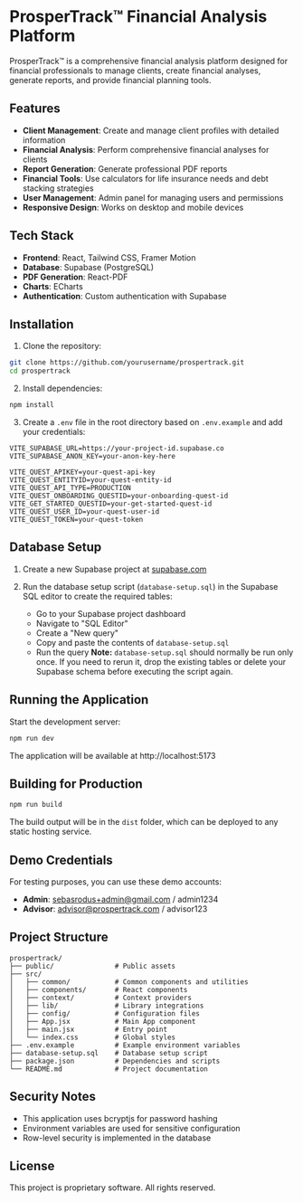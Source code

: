 # ProsperTrack™ Financial Analysis Platform

ProsperTrack™ is a comprehensive financial analysis platform designed for financial professionals to manage clients, create financial analyses, generate reports, and provide financial planning tools.

## Features

- **Client Management**: Create and manage client profiles with detailed information
- **Financial Analysis**: Perform comprehensive financial analyses for clients
- **Report Generation**: Generate professional PDF reports
- **Financial Tools**: Use calculators for life insurance needs and debt stacking strategies
- **User Management**: Admin panel for managing users and permissions
- **Responsive Design**: Works on desktop and mobile devices

## Tech Stack

- **Frontend**: React, Tailwind CSS, Framer Motion
- **Database**: Supabase (PostgreSQL)
- **PDF Generation**: React-PDF
- **Charts**: ECharts
- **Authentication**: Custom authentication with Supabase

## Installation

1. Clone the repository:
```bash
git clone https://github.com/yourusername/prospertrack.git
cd prospertrack
```

2. Install dependencies:
```bash
npm install
```

3. Create a `.env` file in the root directory based on `.env.example` and add your credentials:
```
VITE_SUPABASE_URL=https://your-project-id.supabase.co
VITE_SUPABASE_ANON_KEY=your-anon-key-here

VITE_QUEST_APIKEY=your-quest-api-key
VITE_QUEST_ENTITYID=your-quest-entity-id
VITE_QUEST_API_TYPE=PRODUCTION
VITE_QUEST_ONBOARDING_QUESTID=your-onboarding-quest-id
VITE_GET_STARTED_QUESTID=your-get-started-quest-id
VITE_QUEST_USER_ID=your-quest-user-id
VITE_QUEST_TOKEN=your-quest-token
```

## Database Setup

1. Create a new Supabase project at [supabase.com](https://supabase.com)

2. Run the database setup script (`database-setup.sql`) in the Supabase SQL editor to create the required tables:
   - Go to your Supabase project dashboard
   - Navigate to "SQL Editor"
   - Create a "New query"
   - Copy and paste the contents of `database-setup.sql`
   - Run the query
**Note:** `database-setup.sql` should normally be run only once. If you need to rerun it, drop the existing tables or delete your Supabase schema before executing the script again.

## Running the Application

Start the development server:
```bash
npm run dev
```

The application will be available at http://localhost:5173

## Building for Production

```bash
npm run build
```

The build output will be in the `dist` folder, which can be deployed to any static hosting service.

## Demo Credentials

For testing purposes, you can use these demo accounts:

- **Admin**: sebasrodus+admin@gmail.com / admin1234
- **Advisor**: advisor@prospertrack.com / advisor123

## Project Structure

```
prospertrack/
├── public/               # Public assets
├── src/
│   ├── common/           # Common components and utilities
│   ├── components/       # React components
│   ├── context/          # Context providers
│   ├── lib/              # Library integrations
│   ├── config/           # Configuration files
│   ├── App.jsx           # Main App component
│   ├── main.jsx          # Entry point
│   └── index.css         # Global styles
├── .env.example          # Example environment variables
├── database-setup.sql    # Database setup script
├── package.json          # Dependencies and scripts
└── README.md             # Project documentation
```

## Security Notes

- This application uses bcryptjs for password hashing
- Environment variables are used for sensitive configuration
- Row-level security is implemented in the database

## License

This project is proprietary software. All rights reserved.